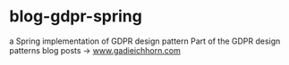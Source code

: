 # blog-gdpr-spring
a Spring implementation of GDPR design pattern
Part of the GDPR design patterns blog posts -> www.gadieichhorn.com

